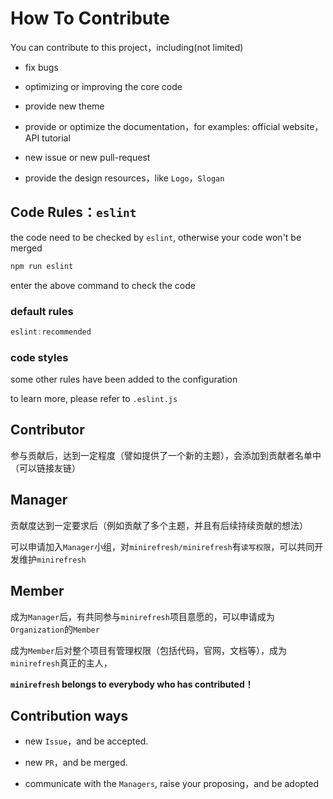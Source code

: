 # How To Contribute

You can contribute to this project，including(not limited)

- fix  bugs

- optimizing or improving the core code

- provide new theme

- provide or optimize the documentation，for examples: official website，API tutorial

- new issue or new pull-request

- provide the design resources，like `Logo`，`Slogan`

## Code Rules：`eslint`

the code need to be checked by `eslint`, otherwise your code won't be merged

```js
npm run eslint
```

enter the above command to check the code

### default rules

```js
eslint:recommended
```

### code styles

some other rules have been added to the configuration

to learn more, please refer to `.eslint.js`

## Contributor

参与贡献后，达到一定程度（譬如提供了一个新的主题），会添加到贡献者名单中（可以链接友链）

## Manager

贡献度达到一定要求后（例如贡献了多个主题，并且有后续持续贡献的想法）

可以申请加入`Manager`小组，对`minirefresh/minirefresh`有`读写权限`，可以共同开发维护`minirefresh`

## Member

成为`Manager`后，有共同参与`minirefresh`项目意愿的，可以申请成为`Organization`的`Member`

成为`Member`后对整个项目有管理权限（包括代码，官网，文档等），成为`minirefresh`真正的主人，

__`minirefresh` belongs to everybody who has contributed！__

## Contribution ways

- new `Issue`，and be accepted.

- new `PR`，and be merged.

- communicate with the `Managers`, raise your proposing，and be adopted
